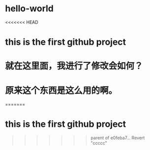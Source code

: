 # hello-world

<<<<<<< HEAD
# this is the first github project
# 就在这里面，我进行了修改会如何？
# 原来这个东西是这么用的啊。
=======
# this is the first github project
>>>>>>> parent of e0feba7... Revert "ccccc"
